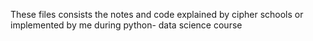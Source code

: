 These files consists the notes and code explained by cipher schools or implemented by me during python- data science course
